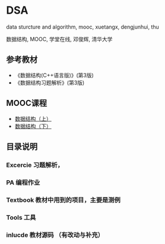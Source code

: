 # DSA
data sturcture and algorithm, mooc, xuetangx, dengjunhui, thu

数据结构, MOOC, 学堂在线, 邓俊辉, 清华大学

## 参考教材
* 《数据结构(C++语言版)》(第3版)
* 《数据结构习题解析》(第3版)

## MOOC课程
* [数据结构（上）](http://www.xuetangx.com/courses/course-v1:TsinghuaX+30240184+sp/about)
* [数据结构（下）](http://www.xuetangx.com/courses/course-v1:TsinghuaX+30240184_2X+sp/about)

## 目录说明

### Excercie 习题解析，

### PA 编程作业

### Textbook 教材中用到的项目，主要是测例

### Tools 工具

### inlucde 教材源码 （有改动与补充）
